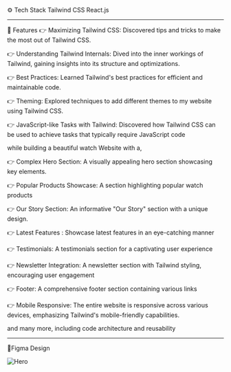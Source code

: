 ⚙️ Tech Stack
Tailwind CSS
React.js
******************************************************************************************************************************************************************************

🔋 Features
👉 Maximizing Tailwind CSS: Discovered tips and tricks to make the most out of Tailwind CSS.

👉 Understanding Tailwind Internals: Dived into the inner workings of Tailwind, gaining insights into its structure and optimizations.

👉 Best Practices: Learned Tailwind's best practices for efficient and maintainable code.

👉 Theming: Explored techniques to add different themes to my website using Tailwind CSS.

👉 JavaScript-like Tasks with Tailwind: Discovered how Tailwind CSS can be used to achieve tasks that typically require JavaScript code

while building a beautiful watch Website with a,

👉 Complex Hero Section: A visually appealing hero section showcasing key elements.

👉 Popular Products Showcase: A section highlighting popular watch products

👉 Our Story Section: An informative "Our Story" section with a unique design.

👉 Latest Features : Showcase latest features in an eye-catching manner

👉 Testimonials: A testimonials section for a captivating user experience

👉 Newsletter Integration: A newsletter section with Tailwind styling, encouraging user engagement

👉 Footer: A comprehensive footer section containing various links

👉 Mobile Responsive: The entire website is responsive across various devices, emphasizing Tailwind's mobile-friendly capabilities.

and many more, including code architecture and reusability

*****************************************************************************************************************************************************************************

🚀Figma Design


![Hero](https://github.com/Thati05/watch_landing_page/assets/151874357/aefdaa69-8e48-4617-98f7-1c7786d79e12)
